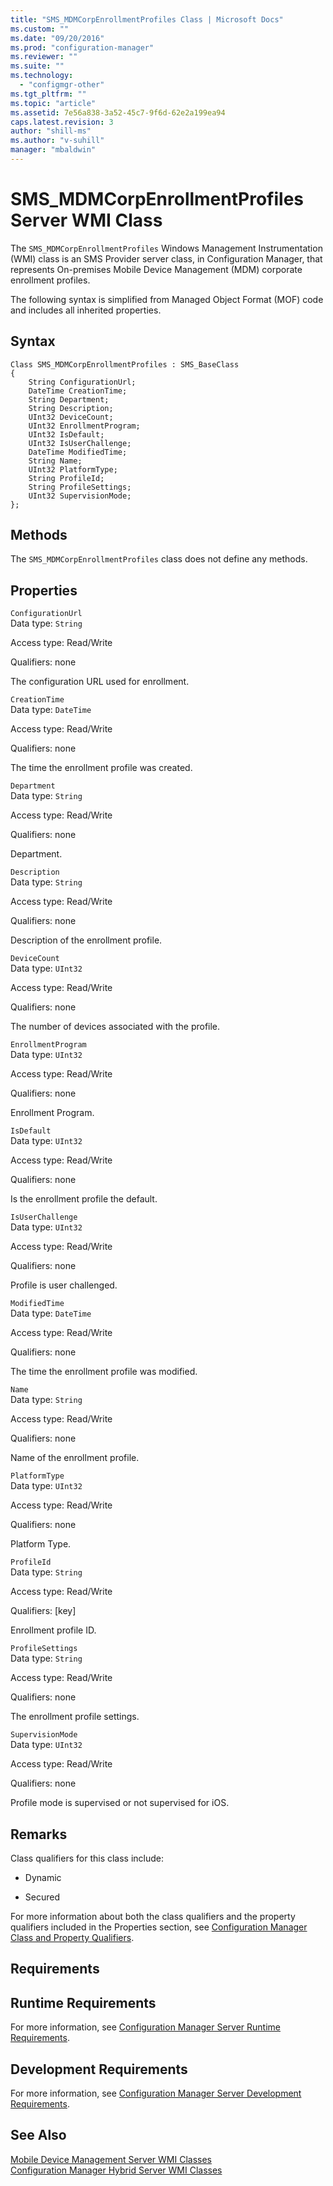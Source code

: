 ```yaml
---
title: "SMS_MDMCorpEnrollmentProfiles Class | Microsoft Docs"
ms.custom: ""
ms.date: "09/20/2016"
ms.prod: "configuration-manager"
ms.reviewer: ""
ms.suite: ""
ms.technology:
  - "configmgr-other"
ms.tgt_pltfrm: ""
ms.topic: "article"
ms.assetid: 7e56a838-3a52-45c7-9f6d-62e2a199ea94
caps.latest.revision: 3
author: "shill-ms"
ms.author: "v-suhill"
manager: "mbaldwin"
---
```

# SMS_MDMCorpEnrollmentProfiles Server WMI Class
The `SMS_MDMCorpEnrollmentProfiles` Windows Management Instrumentation (WMI) class is an SMS Provider server class, in Configuration Manager, that represents On-premises Mobile Device Management (MDM) corporate enrollment profiles.  

 The following syntax is simplified from Managed Object Format (MOF) code and includes all inherited properties.  

## Syntax  

```  
Class SMS_MDMCorpEnrollmentProfiles : SMS_BaseClass  
{  
    String ConfigurationUrl;  
    DateTime CreationTime;  
    String Department;  
    String Description;  
    UInt32 DeviceCount;  
    UInt32 EnrollmentProgram;  
    UInt32 IsDefault;  
    UInt32 IsUserChallenge;  
    DateTime ModifiedTime;  
    String Name;  
    UInt32 PlatformType;  
    String ProfileId;  
    String ProfileSettings;  
    UInt32 SupervisionMode;  
};  

```  

## Methods  
 The `SMS_MDMCorpEnrollmentProfiles`  class does not define any methods.  

## Properties  
 `ConfigurationUrl`  
 Data type: `String`  

 Access type: Read/Write  

 Qualifiers: none  

 The configuration URL used for enrollment.  

 `CreationTime`  
 Data type: `DateTime`  

 Access type: Read/Write  

 Qualifiers: none  

 The time the enrollment profile was created.  

 `Department`  
 Data type: `String`  

 Access type: Read/Write  

 Qualifiers: none  

 Department.  

 `Description`  
 Data type: `String`  

 Access type: Read/Write  

 Qualifiers: none  

 Description of the enrollment profile.  

 `DeviceCount`  
 Data type: `UInt32`  

 Access type: Read/Write  

 Qualifiers: none  

 The number of devices associated with the profile.  

 `EnrollmentProgram`  
 Data type: `UInt32`  

 Access type: Read/Write  

 Qualifiers: none  

 Enrollment Program.  

 `IsDefault`  
 Data type: `UInt32`  

 Access type: Read/Write  

 Qualifiers: none  

 Is the enrollment profile the default.  

 `IsUserChallenge`  
 Data type: `UInt32`  

 Access type: Read/Write  

 Qualifiers: none  

 Profile is user challenged.  

 `ModifiedTime`  
 Data type: `DateTime`  

 Access type: Read/Write  

 Qualifiers: none  

 The time the enrollment profile was modified.  

 `Name`  
 Data type: `String`  

 Access type: Read/Write  

 Qualifiers: none  

 Name of the enrollment profile.  

 `PlatformType`  
 Data type: `UInt32`  

 Access type: Read/Write  

 Qualifiers: none  

 Platform Type.  

 `ProfileId`  
 Data type: `String`  

 Access type: Read/Write  

 Qualifiers: [key]  

 Enrollment profile ID.  

 `ProfileSettings`  
 Data type: `String`  

 Access type: Read/Write  

 Qualifiers: none  

 The enrollment profile settings.  

 `SupervisionMode`  
 Data type: `UInt32`  

 Access type: Read/Write  

 Qualifiers: none  

 Profile mode is supervised or not supervised for iOS.  

## Remarks  
 Class qualifiers for this class include:  

-   Dynamic  

-   Secured  

 For more information about both the class qualifiers and the property qualifiers included in the Properties section, see [Configuration Manager Class and Property Qualifiers](../../../develop/reference/misc/class-and-property-qualifiers.md).  

## Requirements  

## Runtime Requirements  
 For more information, see [Configuration Manager Server Runtime Requirements](../../../develop/core/reqs/server-runtime-requirements.md).  

## Development Requirements  
 For more information, see [Configuration Manager Server Development Requirements](../../../develop/core/reqs/server-development-requirements.md).  

## See Also  
 [Mobile Device Management Server WMI Classes](../../../develop/reference/mdm/mobile-device-management-server-wmi-classes.md)   
 [Configuration Manager Hybrid Server WMI Classes](../../../develop/reference/mdm/hybrid-server-wmi-classes.md)
